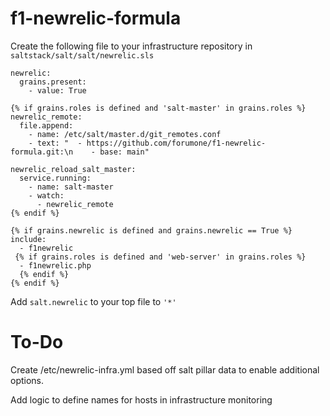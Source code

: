 # f1-newrelic-formula

Create the following file to your infrastructure repository in `saltstack/salt/salt/newrelic.sls`


```
newrelic:
  grains.present:
    - value: True

{% if grains.roles is defined and 'salt-master' in grains.roles %}
newrelic_remote:
  file.append:
    - name: /etc/salt/master.d/git_remotes.conf
    - text: "  - https://github.com/forumone/f1-newrelic-formula.git:\n    - base: main"

newrelic_reload_salt_master:
  service.running:
    - name: salt-master
    - watch:
      - newrelic_remote
{% endif %}

{% if grains.newrelic is defined and grains.newrelic == True %}
include:
  - f1newrelic
 {% if grains.roles is defined and 'web-server' in grains.roles %}
  - f1newrelic.php
  {% endif %}
{% endif %}
```

Add `salt.newrelic` to your top file to `'*'`

# To-Do
Create /etc/newrelic-infra.yml based off salt pillar data to enable additional options.

Add logic to define names for hosts in infrastructure monitoring


